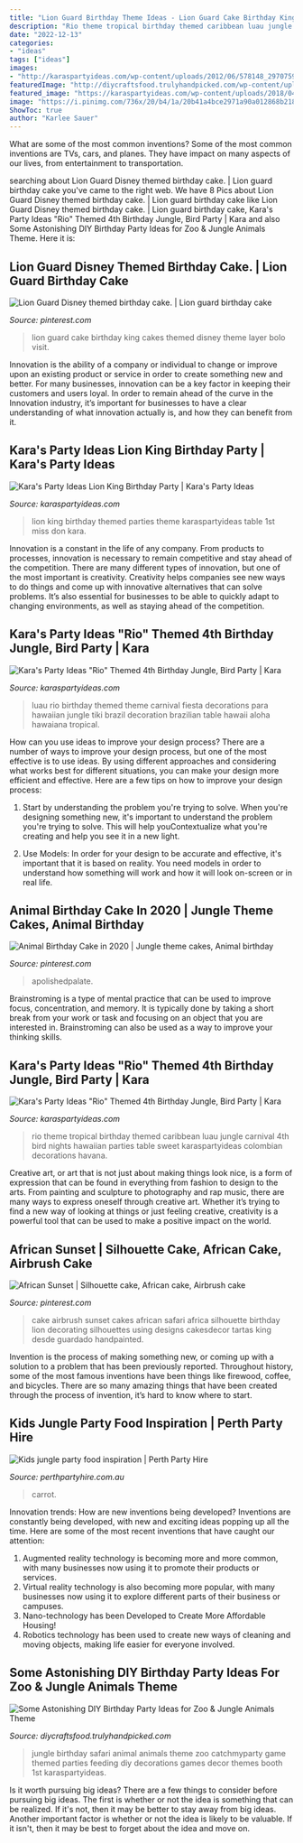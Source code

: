 ```yaml
---
title: "Lion Guard Birthday Theme Ideas - Lion Guard Cake Birthday King Cakes Themed Disney Theme Layer Bolo Visit"
description: "Rio theme tropical birthday themed caribbean luau jungle carnival 4th bird nights hawaiian parties table sweet karaspartyideas colombian decorations havana"
date: "2022-12-13"
categories:
- "ideas"
tags: ["ideas"]
images:
- "http://karaspartyideas.com/wp-content/uploads/2012/06/578148_297075950386738_1438336007_n_600x870.jpg"
featuredImage: "http://diycraftsfood.trulyhandpicked.com/wp-content/uploads/2016/06/Animal-birthday-party_om.jpg"
featured_image: "https://karaspartyideas.com/wp-content/uploads/2018/04/Lion-King-Birthday-Party-via-Karas-Party-Ideas-KarasPartyIdeas.com6_.jpeg"
image: "https://i.pinimg.com/736x/20/b4/1a/20b41a4bce2971a90a012868b2184670.jpg"
ShowToc: true
author: "Karlee Sauer"
---
```



What are some of the most common inventions?
Some of the most common inventions are TVs, cars, and planes. They have impact on many aspects of our lives, from entertainment to transportation.

	

		
searching about Lion Guard Disney themed birthday cake. | Lion guard birthday cake you've came to the right web. We have 8 Pics about Lion Guard Disney themed birthday cake. | Lion guard birthday cake like Lion Guard Disney themed birthday cake. | Lion guard birthday cake, Kara&#039;s Party Ideas &quot;Rio&quot; Themed 4th Birthday Jungle, Bird Party | Kara and also Some Astonishing DIY Birthday Party Ideas for Zoo &amp; Jungle Animals Theme. Here it is:
		
    
## Lion Guard Disney Themed Birthday Cake. | Lion Guard Birthday Cake

<img loading=lazy src="https://i.pinimg.com/736x/8b/d6/e1/8bd6e14ae33c90134fb014b1b99315b1.jpg" onerror="this.onerror=null;this.src='https://tse4.mm.bing.net/th?id=OIP.cWu6zcXI6m7W0nJbdJ73rgHaJ4&amp;pid=15.1';" alt="Lion Guard Disney themed birthday cake. | Lion guard birthday cake">

_Source: pinterest.com_

>lion guard cake birthday king cakes themed disney theme layer bolo visit. 

	

Innovation is the ability of a company or individual to change or improve upon an existing product or service in order to create something new and better. For many businesses, innovation can be a key factor in keeping their customers and users loyal. In order to remain ahead of the curve in the Innovation industry, it’s important for businesses to have a clear understanding of what innovation actually is, and how they can benefit from it.

    
## Kara&#039;s Party Ideas Lion King Birthday Party | Kara&#039;s Party Ideas

<img loading=lazy src="https://karaspartyideas.com/wp-content/uploads/2018/04/Lion-King-Birthday-Party-via-Karas-Party-Ideas-KarasPartyIdeas.com6_.jpeg" onerror="this.onerror=null;this.src='https://tse4.mm.bing.net/th?id=OIP.Nn-EGYLB5siPavyrJT0FpgHaLH&amp;pid=15.1';" alt="Kara&#039;s Party Ideas Lion King Birthday Party | Kara&#039;s Party Ideas">

_Source: karaspartyideas.com_

>lion king birthday themed parties theme karaspartyideas table 1st miss don kara. 

	

Innovation is a constant in the life of any company. From products to processes, innovation is necessary to remain competitive and stay ahead of the competition. There are many different types of innovation, but one of the most important is creativity. Creativity helps companies see new ways to do things and come up with innovative alternatives that can solve problems. It’s also essential for businesses to be able to quickly adapt to changing environments, as well as staying ahead of the competition.

    
## Kara&#039;s Party Ideas &quot;Rio&quot; Themed 4th Birthday Jungle, Bird Party | Kara

<img loading=lazy src="http://karaspartyideas.com/wp-content/uploads/2012/06/578148_297075950386738_1438336007_n_600x870.jpg" onerror="this.onerror=null;this.src='https://tse3.mm.bing.net/th?id=OIP.X-tZetMHLXLwh7qag2QcpQHaKv&amp;pid=15.1';" alt="Kara&#039;s Party Ideas &quot;Rio&quot; Themed 4th Birthday Jungle, Bird Party | Kara">

_Source: karaspartyideas.com_

>luau rio birthday themed theme carnival fiesta decorations para hawaiian jungle tiki brazil decoration brazilian table hawaii aloha hawaiana tropical. 

	

How can you use ideas to improve your design process?
There are a number of ways to improve your design process, but one of the most effective is to use ideas. By using different approaches and considering what works best for different situations, you can make your design more efficient and effective. Here are a few tips on how to improve your design process:
1. Start by understanding the problem you're trying to solve. When you're designing something new, it's important to understand the problem you're trying to solve. This will help youContextualize what you're creating and help you see it in a new light.

2. Use Models: In order for your design to be accurate and effective, it's important that it is based on reality. You need models in order to understand how something will work and how it will look on-screen or in real life.

    
## Animal Birthday Cake In 2020 | Jungle Theme Cakes, Animal Birthday

<img loading=lazy src="https://i.pinimg.com/736x/20/b4/1a/20b41a4bce2971a90a012868b2184670.jpg" onerror="this.onerror=null;this.src='https://tse4.mm.bing.net/th?id=OIP.lbgilOWheK1BeiDgLjE_tgHaHa&amp;pid=15.1';" alt="Animal Birthday Cake in 2020 | Jungle theme cakes, Animal birthday">

_Source: pinterest.com_

>apolishedpalate. 

	

Brainstroming is a type of mental practice that can be used to improve focus, concentration, and memory. It is typically done by taking a short break from your work or task and focusing on an object that you are interested in. Brainstroming can also be used as a way to improve your thinking skills.

    
## Kara&#039;s Party Ideas &quot;Rio&quot; Themed 4th Birthday Jungle, Bird Party | Kara

<img loading=lazy src="http://www.karaspartyideas.com/wp-content/uploads/2012/06/301792_297076123720054_820311155_n_600x898.jpg" onerror="this.onerror=null;this.src='https://tse2.mm.bing.net/th?id=OIP.gRNms9EqEFCPEHGpX3fVrQHaLF&amp;pid=15.1';" alt="Kara&#039;s Party Ideas &quot;Rio&quot; Themed 4th Birthday Jungle, Bird Party | Kara">

_Source: karaspartyideas.com_

>rio theme tropical birthday themed caribbean luau jungle carnival 4th bird nights hawaiian parties table sweet karaspartyideas colombian decorations havana. 

	

Creative art, or art that is not just about making things look nice, is a form of expression that can be found in everything from fashion to design to the arts. From painting and sculpture to photography and rap music, there are many ways to express oneself through creative art. Whether it’s trying to find a new way of looking at things or just feeling creative, creativity is a powerful tool that can be used to make a positive impact on the world.

    
## African Sunset | Silhouette Cake, African Cake, Airbrush Cake

<img loading=lazy src="https://i.pinimg.com/originals/a1/0b/a4/a10ba41968480439c51605ecce95a4b1.jpg" onerror="this.onerror=null;this.src='https://tse4.mm.bing.net/th?id=OIP.y3drPIECH4JKSI57XCPhVgHaLa&amp;pid=15.1';" alt="African Sunset | Silhouette cake, African cake, Airbrush cake">

_Source: pinterest.com_

>cake airbrush sunset cakes african safari africa silhouette birthday lion decorating silhouettes using designs cakesdecor tartas king desde guardado handpainted. 

	

Invention is the process of making something new, or coming up with a solution to a problem that has been previously reported. Throughout history, some of the most famous inventions have been things like firewood, coffee, and bicycles. There are so many amazing things that have been created through the process of invention, it’s hard to know where to start.

    
## Kids Jungle Party Food Inspiration | Perth Party Hire

<img loading=lazy src="https://www.perthpartyhire.com.au/wp-content/uploads/2020/08/Jungle-kids-party-food.jpg" onerror="this.onerror=null;this.src='https://tse2.mm.bing.net/th?id=OIP.S9gpDoAJKNfzLCGSxHwRGwHaEO&amp;pid=15.1';" alt="Kids jungle party food inspiration | Perth Party Hire">

_Source: perthpartyhire.com.au_

>carrot. 

	

Innovation trends: How are new inventions being developed?
Inventions are constantly being developed, with new and exciting ideas popping up all the time. Here are some of the most recent inventions that have caught our attention:
1. Augmented reality technology is becoming more and more common, with many businesses now using it to promote their products or services.
2. Virtual reality technology is also becoming more popular, with many businesses now using it to explore different parts of their business or campuses.
3. Nano-technology has been Developed to Create More Affordable Housing!
4. Robotics technology has been used to create new ways of cleaning and moving objects, making life easier for everyone involved.

    
## Some Astonishing DIY Birthday Party Ideas For Zoo &amp; Jungle Animals Theme

<img loading=lazy src="http://diycraftsfood.trulyhandpicked.com/wp-content/uploads/2016/06/Animal-birthday-party_om.jpg" onerror="this.onerror=null;this.src='https://tse1.mm.bing.net/th?id=OIP.LG2I2AQu-lPFxjgb-wwBdwHaLH&amp;pid=15.1';" alt="Some Astonishing DIY Birthday Party Ideas for Zoo &amp; Jungle Animals Theme">

_Source: diycraftsfood.trulyhandpicked.com_

>jungle birthday safari animal animals theme zoo catchmyparty game themed parties feeding diy decorations games decor themes booth 1st karaspartyideas. 

	

Is it worth pursuing big ideas?
There are a few things to consider before pursuing big ideas. The first is whether or not the idea is something that can be realized. If it's not, then it may be better to stay away from big ideas. Another important factor is whether or not the idea is likely to be valuable. If it isn't, then it may be best to forget about the idea and move on.

